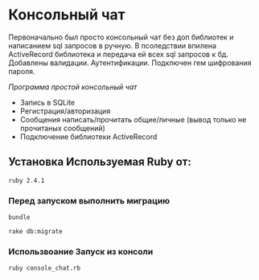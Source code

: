 ﻿# Консольный чат
Первоначально был просто консольный чат без доп библиотек и написанием sql запросов в ручную. 
В псоледствии впилена ActiveRecord библиотека и передача ей всех sql запросов к бд. 
Добавлены валидации. Аутентификации. Подключен гем шифрования пароля.

*Программа простой консольный чат*
 * Запись в SQLite
 * Регистрация/авторизация
 * Сообщения написать/прочитать общие/личные (вывод только не прочитаных сообщений) 
 * Подключение библиотеки ActiveRecord

## Установка Используемая Ruby от:
``` ruby 2.4.1 ```

### Перед запуском выполнить миграцию
``` bundle ``` 

``` rake db:migrate ```

### Использвоание Запуск из консоли
``` ruby console_chat.rb ```